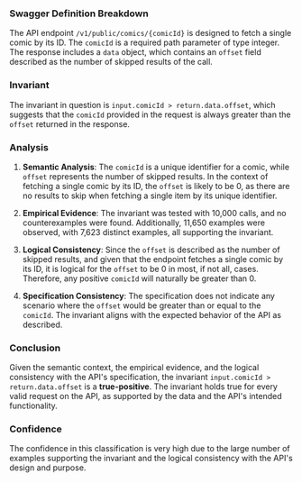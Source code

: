### Swagger Definition Breakdown
The API endpoint `/v1/public/comics/{comicId}` is designed to fetch a single comic by its ID. The `comicId` is a required path parameter of type integer. The response includes a `data` object, which contains an `offset` field described as the number of skipped results of the call.

### Invariant
The invariant in question is `input.comicId > return.data.offset`, which suggests that the `comicId` provided in the request is always greater than the `offset` returned in the response.

### Analysis
1. **Semantic Analysis**: The `comicId` is a unique identifier for a comic, while `offset` represents the number of skipped results. In the context of fetching a single comic by its ID, the `offset` is likely to be 0, as there are no results to skip when fetching a single item by its unique identifier.

2. **Empirical Evidence**: The invariant was tested with 10,000 calls, and no counterexamples were found. Additionally, 11,650 examples were observed, with 7,623 distinct examples, all supporting the invariant.

3. **Logical Consistency**: Since the `offset` is described as the number of skipped results, and given that the endpoint fetches a single comic by its ID, it is logical for the `offset` to be 0 in most, if not all, cases. Therefore, any positive `comicId` will naturally be greater than 0.

4. **Specification Consistency**: The specification does not indicate any scenario where the `offset` would be greater than or equal to the `comicId`. The invariant aligns with the expected behavior of the API as described.

### Conclusion
Given the semantic context, the empirical evidence, and the logical consistency with the API's specification, the invariant `input.comicId > return.data.offset` is a **true-positive**. The invariant holds true for every valid request on the API, as supported by the data and the API's intended functionality.

### Confidence
The confidence in this classification is very high due to the large number of examples supporting the invariant and the logical consistency with the API's design and purpose.
